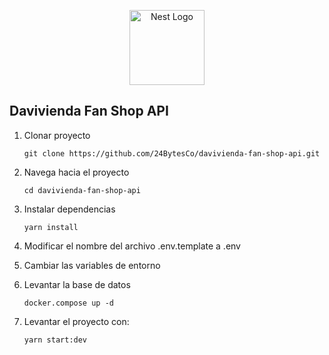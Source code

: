 <p align="center">
  <a href="http://nestjs.com/" target="blank"><img src="https://nestjs.com/img/logo-small.svg" width="120" alt="Nest Logo" /></a>
</p>

[circleci-image]: https://img.shields.io/circleci/build/github/nestjs/nest/master?token=abc123def456
[circleci-url]: https://circleci.com/gh/nestjs/nest



## Davivienda Fan Shop API

1. Clonar proyecto 
    ``` 
    git clone https://github.com/24BytesCo/davivienda-fan-shop-api.git 
    ```
2. Navega hacia el proyecto
    ``` 
    cd davivienda-fan-shop-api 
    ```
3. Instalar dependencias
    ```
    yarn install
    ```

4. Modificar el nombre del archivo .env.template a .env
5. Cambiar las variables de entorno
6. Levantar la base de datos
    ```
    docker.compose up -d
    ```
7. Levantar el proyecto con: 
    ```
    yarn start:dev
    ```